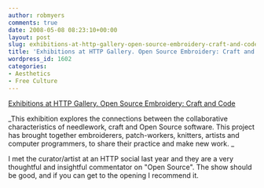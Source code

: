 ```yaml
---
author: robmyers
comments: true
date: 2008-05-08 08:23:10+00:00
layout: post
slug: exhibitions-at-http-gallery-open-source-embroidery-craft-and-code
title: 'Exhibitions at HTTP Gallery. Open Source Embroidery: Craft and Code'
wordpress_id: 1602
categories:
- Aesthetics
- Free Culture
---
```


[Exhibitions at HTTP Gallery. Open Source Embroidery: Craft and Code](http://www.http.uk.net/exhibitions/OSE/index.shtml)  
  
_This exhibition explores the connections between the collaborative characteristics of needlework, craft and Open Source software. This project has brought together embroiderers, patch-workers, knitters, artists and computer programmers, to share their practice and make new work. _  
  
I met the curator/artist at an HTTP social last year and they are a very thoughtful and insightful commentator on "Open Source". The show should be good, and if you can get to the opening I recommend it.  


